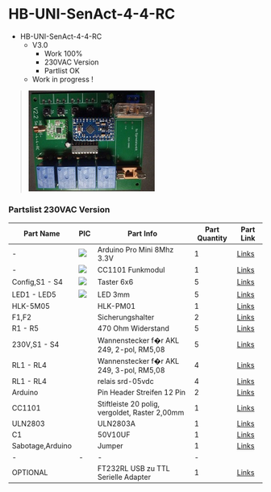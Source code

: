 # HB-UNI-SenAct-4-4-RC

+ HB-UNI-SenAct-4-4-RC
	+ V3.0
		* Work 100%
		* 230VAC Version
		* Partlist OK
	+ Work in progress !

>![](https://github.com/Backkevin/My_Homematic_Project/blob/master/HB-UNI-SenAct-4-4-RC/IMAGE/Default.jpg)

### Partslist 230VAC Version
                    
  Part Name   |      PIC      |   Part Info   | Part Quantity |   Part Link 
------------- | ------------- | ------------- | ------------- | -------------
-|<img src="https://ae01.alicdn.com/kf/HTB1TUqeXc_vK1Rjy0Foq6xIxVXaB/Atmega328P-Pro-Mini-328-Mini-Atmega328-3-3-V-8-Mhz-5-V-16-M-16.jpg_50x50.jpg">|Arduino Pro Mini 8Mhz 3.3V|1|[Links](https://de.aliexpress.com/item/32863952987.html?spm=a2g0s.9042311.0.0.27424c4d2YDzey)
-|<img src="https://ae01.alicdn.com/kf/HTB1ItkdaMFY.1VjSZFqq6ydbXXaq/CC1101-Drahtlose-Modul-Fern-bertragung-Antenne-868MHZ-SPI-Interface-Low-Power-M115-F-r-FSK-GFSK.jpg_50x50.jpg">|CC1101 Funkmodul|1|[Links](https://de.aliexpress.com/item/32924239954.html?spm=a2g0s.9042311.0.0.27424c4dO9ofu2)
Config,S1 - S4|<img src="https://ae01.alicdn.com/kf/HTB1M1sXJ4SYBuNjSsphq6zGvVXa3/6x6mm-Panel-PCB-Momentary-Tactile-Takt-Mini-Push-Button-Switch-DIP-4pin-6x6x4-3-5-6.jpg_50x50.jpg">|Taster 6x6|5|[Links](https://de.aliexpress.com/item/32912263133.html?spm=a2g0s.9042311.0.0.2cb44c4dtuowdv)
LED1 - LED5|<img src="https://ae01.alicdn.com/kf/HTB12T2qbAfb_uJkSne1q6zE4XXaM/600-st-cke-6-farben-x-100-st-cke-wei-Rot-Gr-n-Blau-Gelb-Orange.jpg_50x50.jpg">|LED 3mm|5|[Links](https://de.aliexpress.com/item/32844298998.html?spm=a2g0s.9042311.0.0.27424c4dBW9kvr)
HLK-5M05|<img src="">|HLK-PM01|1|[Links](https://de.aliexpress.com/item/32705471039.html?spm=a2g0s.9042311.0.0.2cb44c4dtuowdv)
F1,F2|<img src="">|Sicherungshalter|2|[Links](https://de.aliexpress.com/item/32817849786.html?spm=a2g0o.productlist.0.0.260073beDSkClD&algo_pvid=51b52a6f-dc94-4152-9721-98bffea40076&algo_expid=51b52a6f-dc94-4152-9721-98bffea40076-1&btsid=c94e558f-368d-470b-a49c-61c69230d3d9&ws_ab_test=searchweb0_0,searchweb201602_2,searchweb201603_52)
R1 - R5|<img src="">|470 Ohm Widerstand|5|[Links]()
230V,S1 - S4|<img src="">|Wannenstecker f�r AKL 249, 2-pol, RM5,08|5|[Links](https://www.reichelt.de/wannenstecker-fuer-akl-249-2-pol-rm5-08-akl-230-02-p36701.html?)
RL1 - RL4|<img src="">|Wannenstecker f�r AKL 249, 3-pol, RM5,08|4|[Links](https://www.reichelt.de/wannenstecker-fuer-akl-249-3-pol-rm5-08-akl-230-03-p36702.html?)
RL1 - RL4|<img src="">|relais srd-05vdc|4|[Links](https://de.aliexpress.com/item/32695798177.html?spm=a2g0o.productlist.0.0.46db7659cuB4fB&algo_pvid=f16bd12e)
Arduino|<img src="">|Pin Header Streifen 12 Pin|2|[Links](https://de.aliexpress.com/item/32904918519.html?spm=a2g0s.9042311.0.0.27424c4dCsKCBi)
CC1101|<img src="">|Stiftleiste 20 polig, vergoldet, Raster 2,00mm|1|[Links](https://secure.reichelt.com/lu/de/stiftleiste-20-pol-vergoldet-bkl-10120400-p235635.html?)
ULN2803|<img src="">|ULN2803A|1|[Links](https://de.aliexpress.com/item/32881616806.html?spm=a2g0o.productlist.0.0.27805012dPDPf4&algo_pvid=2ce275e5-5ca6-4441-a1e3-fb3df6923537&algo_expid=2ce275e5-5ca6-4441-a1e3-fb3df6923537-0&btsid=14cad76a-3ab1-4af8-af47-443eb0bf5dae&ws_ab_test=searchweb0_0,searchweb201602_2,searchweb201603_52)
C1|<img src="">|50V10UF|1|[Links](https://de.aliexpress.com/item/32741687066.html?spm=a2g0o.productlist.0.0.4d225216N68Cr1&algo_pvid=dbcb75f4-e623-4355-8aa4-ccd3a7b65d32&algo_expid=dbcb75f4-e623-4355-8aa4-ccd3a7b65d32-3&btsid=a9b8176e-1372-45d7-a781-8d3fc9fab8e5&ws_ab_test=searchweb0_0,searchweb201602_2,searchweb201603_52)
Sabotage,Arduino|<img src="">|Jumper|1|[Links](https://de.aliexpress.com/item/32873263301.html?spm=a2g0o.productlist.0.0.18ea263dluRsmQ&algo_pvid=b495ebad-e4de-4809-a086-8143c1f9f12b&algo_expid=b495ebad-e4de-4809-a086-8143c1f9f12b-2&btsid=53bb7c29-6fd7-4471-b8c4-bc2766b36d10&ws_ab_test=searchweb0_0,searchweb201602_2,searchweb201603_52)
-|-|-|-
OPTIONAL|<img src="">|FT232RL USB zu TTL Serielle Adapter|1|[Links](https://de.aliexpress.com/item/32846166237.html?spm=a2g0s.9042311.0.0.27424c4dQGznlY)
